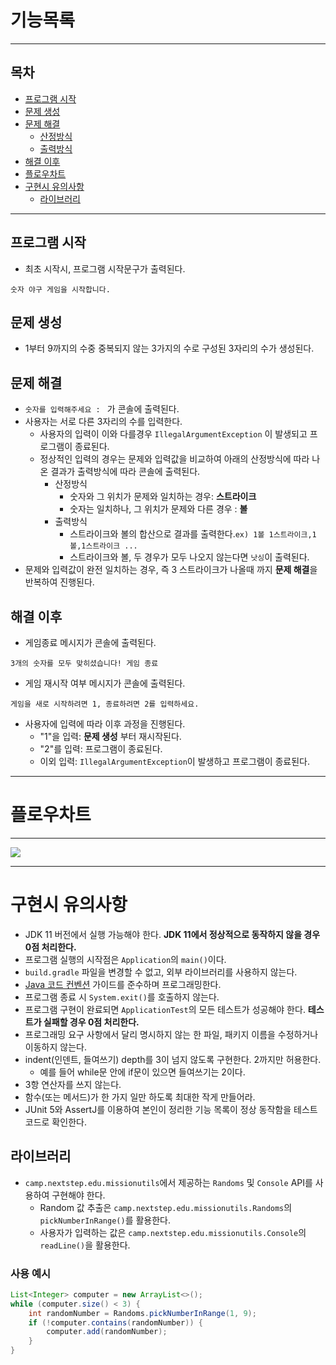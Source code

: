 # 기능목록

----

## 목차
- [프로그램 시작](#프로그램-시작)
- [문제 생성](#문제-생성)
- [문제 해결](#문제-해결)
  - [산정방식](#산정방식)
  - [출력방식](#출력방식)
- [해결 이후](#해결-이후)
- [플로우차트](#플로우차트)
- [구현시 유의사항](#구현시-유의사항)
  - [라이브러리](#라이브러리)

----

## 프로그램 시작

- 최초 시작시, 프로그램 시작문구가 출력된다.
```
숫자 야구 게임을 시작합니다.
```

## 문제 생성
 
- 1부터 9까지의 수중 중복되지 않는 3가지의 수로 구성된 3자리의 수가 생성된다.

## 문제 해결

- `숫자를 입력해주세요 : ` 가 콘솔에 출력된다.
- 사용자는 서로 다른 3자리의 수를 입력한다.
    - 사용자의 입력이 이와 다를경우 `IllegalArgumentException` 이 발생되고 프로그램이 종료된다.
    - 정상적인 입력의 경우는 문제와 입력값을 비교하여 아래의 산정방식에 따라 나온 결과가 출력방식에 따라 콘솔에 출력된다. 
        - 산정방식
          - 숫자와 그 위치가 문제와 일치하는 경우: **스트라이크**
          - 숫자는 일치하나, 그 위치가 문제와 다른 경우 : **볼**
        - 출력방식  
          - 스트라이크와 볼의 합산으로 결과를 출력한다.`ex) 1볼 1스트라이크,1볼,1스트라이크 ...`
          - 스트라이크와 볼, 두 경우가 모두 나오지 않는다면  `낫싱`이 출력된다.
- 문제와 입력값이 완전 일치하는 경우, 즉 3 스트라이크가 나올때 까지 **문제 해결**을 반복하여 진행된다.

## 해결 이후

- 게임종료 메시지가 콘솔에 출력된다.
```
3개의 숫자를 모두 맞히셨습니다! 게임 종료
```
- 게임 재시작 여부 메시지가 콘솔에 출력된다.
```
게임을 새로 시작하려면 1, 종료하려면 2를 입력하세요.
```
- 사용자에 입력에 따라 이후 과정을 진행된다.
    - "1"을 입력: **문제 생성** 부터 재시작된다.
    - "2"를 입력: 프로그램이 종료된다.
    - 이외 입력: `IllegalArgumentException`이 발생하고 프로그램이 종료된다.


-----
# 플로우차트

---

[![](https://mermaid.ink/img/pako:eNp9kktLw0AUhf_KZVYtWETdZaH04aMiuNBFoekitGMtJmmpCShNwdp20wo-sAslCfEFCl3EB5qFvyi5_Q9OM7FaELPKzPnuyZmTaZBitUSJQMp1qbYL2xlRBfYkY6PLTnBj-h9eYD8C9k20z-OQSCxCKhYMPXRMwLaFnec4H0iFWjqGx0O8fkL7DNDuBs5DJKdDOdPgm-C7F2i9AToDbLfQaaHl-e7REmzO5pp8IBMOGJsGrDBPl5GB-4R9Kz4l5wxYzmdlmZYlOVkv6wpVteWDIq1plapa4OhKiK7m_RfXf_2Eb7NTwHeTZYmo1ZBaa3CKhYEFwN79qOcF1ifLOmoNIUoZJVwbT7CA2Ukft93g7iT-W80Zab7Mjpfr7PhDXiWMBo7_0v4-N6-FtQJzwg8zL3DL6IProeUEFeaM1N_CvLGXn_59oU1hirbe8MozNv5vj8wQhdYVqVJiN6Qx3hGJtksVKhKBvZbojqTLmkhEtclQSdeqW4dqkQhaXaczRK-VJI1mKhK7WwoRdiR5nza_AEGCFdc?type=png)](https://mermaid-js.github.io/mermaid-live-editor/edit#pako:eNp9kktLw0AUhf_KZVYtWETdZaH04aMiuNBFoekitGMtJmmpCShNwdp20wo-sAslCfEFCl3EB5qFvyi5_Q9OM7FaELPKzPnuyZmTaZBitUSJQMp1qbYL2xlRBfYkY6PLTnBj-h9eYD8C9k20z-OQSCxCKhYMPXRMwLaFnec4H0iFWjqGx0O8fkL7DNDuBs5DJKdDOdPgm-C7F2i9AToDbLfQaaHl-e7REmzO5pp8IBMOGJsGrDBPl5GB-4R9Kz4l5wxYzmdlmZYlOVkv6wpVteWDIq1plapa4OhKiK7m_RfXf_2Eb7NTwHeTZYmo1ZBaa3CKhYEFwN79qOcF1ifLOmoNIUoZJVwbT7CA2Ukft93g7iT-W80Zab7Mjpfr7PhDXiWMBo7_0v4-N6-FtQJzwg8zL3DL6IProeUEFeaM1N_CvLGXn_59oU1hirbe8MozNv5vj8wQhdYVqVJiN6Qx3hGJtksVKhKBvZbojqTLmkhEtclQSdeqW4dqkQhaXaczRK-VJI1mKhK7WwoRdiR5nza_AEGCFdc)

---
# 구현시 유의사항

- JDK 11 버전에서 실행 가능해야 한다. **JDK 11에서 정상적으로 동작하지 않을 경우 0점 처리한다.**
- 프로그램 실행의 시작점은 `Application`의 `main()`이다.
- `build.gradle` 파일을 변경할 수 없고, 외부 라이브러리를 사용하지 않는다.
- [Java 코드 컨벤션](https://github.com/woowacourse/woowacourse-docs/tree/master/styleguide/java) 가이드를 준수하며 프로그래밍한다.
- 프로그램 종료 시 `System.exit()`를 호출하지 않는다.
- 프로그램 구현이 완료되면 `ApplicationTest`의 모든 테스트가 성공해야 한다. **테스트가 실패할 경우 0점 처리한다.**
- 프로그래밍 요구 사항에서 달리 명시하지 않는 한 파일, 패키지 이름을 수정하거나 이동하지 않는다.
- indent(인덴트, 들여쓰기) depth를 3이 넘지 않도록 구현한다. 2까지만 허용한다.
    - 예를 들어 while문 안에 if문이 있으면 들여쓰기는 2이다.
- 3항 연산자를 쓰지 않는다.
- 함수(또는 메서드)가 한 가지 일만 하도록 최대한 작게 만들어라.
- JUnit 5와 AssertJ를 이용하여 본인이 정리한 기능 목록이 정상 동작함을 테스트 코드로 확인한다.

## 라이브러리

- `camp.nextstep.edu.missionutils`에서 제공하는 `Randoms` 및 `Console` API를 사용하여 구현해야 한다.
    - Random 값 추출은 `camp.nextstep.edu.missionutils.Randoms`의 `pickNumberInRange()`를 활용한다.
    - 사용자가 입력하는 값은 `camp.nextstep.edu.missionutils.Console`의 `readLine()`을 활용한다.

### 사용 예시

```java
List<Integer> computer = new ArrayList<>();
while (computer.size() < 3) {
    int randomNumber = Randoms.pickNumberInRange(1, 9);
    if (!computer.contains(randomNumber)) {
        computer.add(randomNumber);
    }
}
```
